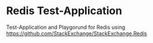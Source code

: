 # Redis Test-Application
Test-Application and Playgorund for Redis using https://github.com/StackExchange/StackExchange.Redis
